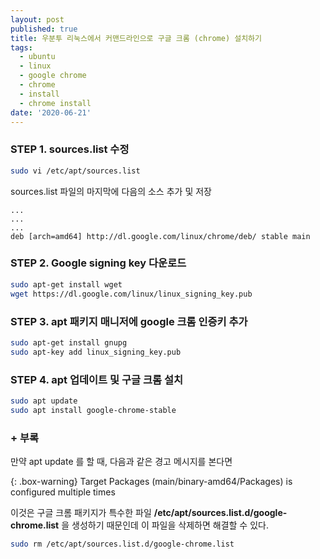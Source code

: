 ```yaml
---
layout: post
published: true
title: 우분투 리눅스에서 커맨드라인으로 구글 크롬 (chrome) 설치하기
tags:
  - ubuntu
  - linux
  - google chrome
  - chrome
  - install
  - chrome install
date: '2020-06-21'
---
```

### STEP 1. sources.list 수정  

```bash
sudo vi /etc/apt/sources.list
```
sources.list 파일의 마지막에 다음의 소스 추가 및 저장
```
...
...
...
deb [arch=amd64] http://dl.google.com/linux/chrome/deb/ stable main
```  
   
  
### STEP 2. Google signing key 다운로드
```bash
sudo apt-get install wget
wget https://dl.google.com/linux/linux_signing_key.pub
```  
  
  
### STEP 3. apt 패키지 매니저에 google 크롬 인증키 추가
```bash
sudo apt-get install gnupg
sudo apt-key add linux_signing_key.pub
```  
  
  
### STEP 4. apt 업데이트 및 구글 크롬 설치

```bash
sudo apt update
sudo apt install google-chrome-stable
```  
  
  
### + 부록
만약 apt update 를 할 때, 다음과 같은 경고 메시지를 본다면  

{: .box-warning} 
Target Packages (main/binary-amd64/Packages) is configured multiple times  
  
이것은 구글 크롬 패키지가 특수한 파일 **/etc/apt/sources.list.d/google-chrome.list** 을 생성하기 때문인데 이 파일을 삭제하면 해결할 수 있다.
```bash
sudo rm /etc/apt/sources.list.d/google-chrome.list
```
